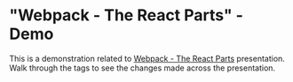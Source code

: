 # "Webpack - The React Parts" - Demo

This is a demonstration related to [Webpack - The React Parts](https://presentations.survivejs.com/webpack-the-react-parts/) presentation. Walk through the tags to see the changes made across the presentation.

